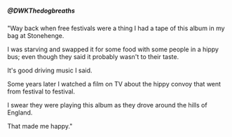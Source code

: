 ##### @DWKThedogbreaths















"Way back when free festivals were a thing I had a tape of this album in my bag at Stonehenge.







I was starving and swapped it for some food with some people in a hippy bus; even though they said it probably wasn't to their taste.







It's good driving music I said.







Some years later I watched a film on TV about the hippy convoy that went from festival to festival.







I swear they were playing this album as they drove around the hills of England.







That made me happy."